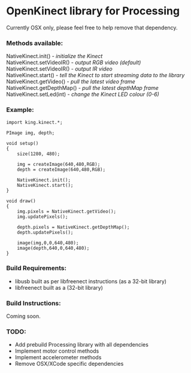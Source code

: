 # OpenKinect library for Processing

Currently OSX only, please feel free to help remove that dependency.

### Methods available:

NativeKinect.init() - _initialize the Kinect_<br />
NativeKinect.setVideoIR() - _output RGB video (default)_<br />
NativeKinect.setVideoIR() - _output IR video_<br />
NativeKinect.start() - _tell the Kinect to start streaming data to the library_<br />
NativeKinect.getVideo() - _pull the latest video frame_<br />
NativeKinect.getDepthMap() - _pull the latest depthMap frame_<br />
NativeKinect.setLed(int) - _change the Kinect LED colour (0-6)_

### Example:

	import king.kinect.*;

	PImage img, depth;

	void setup()
	{
		size(1280, 480);
		
		img = createImage(640,480,RGB);
		depth = createImage(640,480,RGB);
		
		NativeKinect.init();
		NativeKinect.start();
	}

	void draw()
	{
		img.pixels = NativeKinect.getVideo();
		img.updatePixels();

		depth.pixels = NativeKinect.getDepthMap();
		depth.updatePixels();

		image(img,0,0,640,480);
		image(depth,640,0,640,480);
	}

### Build Requirements:

- libusb built as per libfreenect instructions (as a 32-bit library)
- libfreenect built as a (32-bit library)

### Build Instructions:

Coming soon.

### TODO:

- Add prebuild Processing library with all dependencies
- Implement motor control methods
- Implement accelerometer methods
- Remove OSX/XCode specific dependencies


